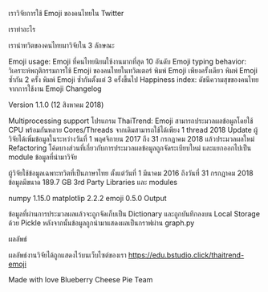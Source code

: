 

เราวิจัยการใช้ Emoji ของคนไทยใน Twitter

เราทำอะไร

เรานำทวิตของคนไทยมาวิจัยใน 3 ลักษณะ

Emoji usage: Emoji ที่คนไทยนิยมใช้งานมากที่สุด 10 อันดับ
Emoji typing behavior: วิเคราะห์พฤติกรรมการใช้ Emoji ของคนไทยในทวิตเตอร์
พิมพ์ Emoji เพียงครั้งเดียว
พิมพ์ Emoji ซ้ำกัน 2 ครั้ง
พิมพ์ Emoji ซ้ำกันตั้งแต่ 3 ครั้งขึ้นไป
Happiness index: ดัชนีความสุขของคนไทยจากการใช้งาน Emoji
Changelog

Version 1.1.0 (12 สิงหาคม 2018)

Multiprocessing support
โปรแกรม ThaiTrend: Emoji สามารถประมวลผลข้อมูลโดยใช้ CPU พร้อมกันหลาย Cores/Threads จากเดิมสามารถใช้ได้เพียง 1 thread
2018 Update
ผู้วิจัยได้เพิ่มข้อมูลในระหว่างวันที่ 1 พฤศจิกายน 2017 ถึง 31 กรกฎาคม 2018 แล้วประมวลผลใหม่
Refactoring
โค้ดบางส่วนที่เกี่ยวกับการประมวลผลข้อมูลถูกจัดระเบียบใหม่ และแยกออกไปเป็น module
ข้อมูลที่นำมาวิจัย

ผู้วิจัยใช้ข้อมูลเฉพาะทวิตที่เป็นภาษาไทย ตั้งแต่วันที่ 1 มีนาคม 2016 ถึงวันที่ 31 กรกฎาคม 2018
ข้อมูลมีขนาด 189.7 GB
3rd Party Libraries และ modules

numpy 1.15.0
matplotlip 2.2.2
emoji 0.5.0
Output

ข้อมูลที่ผ่านการประมวลผลแล้วจะถูกจัดเก็บเป็น Dictionary และถูกบันทึกลงบน Local Storage ด้วย Pickle หลังจากนั้นข้อมูลถูกนำมาแสดงผลเป็นกราฟผ่าน graph.py

ผลลัพธ์

ผลลัพธ์งานวิจัยได้ถูกแสดงไว้บนเว็บไซต์ของเรา https://edu.bstudio.click/thaitrend-emoji

Made with love Blueberry Cheese Pie Team

